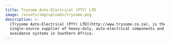 ```yaml
---
title: Trysome Auto-Electrical (PTY) LTD
image: /assets/img/uploads/trysome.png
description: >-
  [Trysome Auto-Electrical (PTY) LTD](http://www.trysome.co.za), is the largest,
  single-source supplier of heavy-duty, auto-electrical components and collision
  avoidance systems in Southern Africa.
---
```


